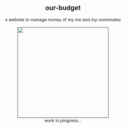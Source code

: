 <center><h2>our-budget</h2>
a website to manage money of my me and my roommates</center>
<br>
<div align = "center">
<a href="">
  <img  src="https://media.giphy.com/media/QyVbrW1xiMJ9Wnhblq/giphy.gif" width="300" />
</a>
</div>

<center>work in progress...</center>
